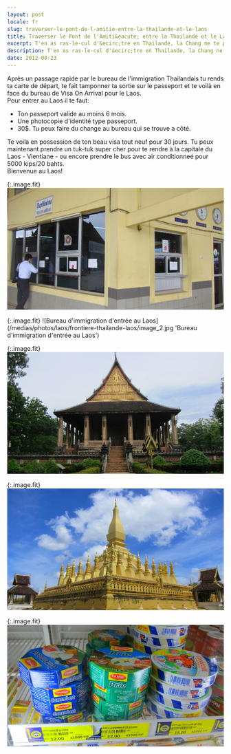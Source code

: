 ```yaml
---
layout: post
locale: fr
slug: traverser-le-pont-de-l-amitie-entre-la-thailande-et-le-laos
title: Traverser le Pont de l'Amiti&eacute; entre la Thailande et le Laos
excerpt: T'en as ras-le-cul d'&ecirc;tre en Thailande, la Chang ne te plais plus et t'as d&eacute;cid&eacute; de gouter &agrave; la bi&egrave;re Lao du pays voisin. Si tu te trouves &agrave; Nong Khai, tu peux traverser le pont de l'Amiti&eacute; entre la Thailande et le Laos.
description: T'en as ras-le-cul d'&ecirc;tre en Thailande, la Chang ne te plais plus et t'as d&eacute;cid&eacute; de gouter &agrave; la bi&egrave;re Lao du pays voisin. Si tu te trouves a Nong Khai, tu peux traverser le pont de l'Amiti&eacute; entre la Thailande et le Laos.
date: 2012-08-23
---
```


Apr&egrave;s un passage rapide par le bureau de l'immigration Thailandais tu rends ta carte de d&eacute;part, te fait tamponner ta sortie sur le passeport et te voil&agrave; en face du bureau de Visa On Arrival pour le Laos.<br />
Pour entrer au Laos il te faut:

- Ton passeport valide au moins 6 mois.
- Une photocopie d'identit&eacute; type passeport.
- 30$. Tu peux faire du change au bureau qui se trouve a c&ocirc;t&eacute;.

Te voila en possession de ton beau visa tout neuf pour 30 jours. Tu peux maintenant prendre un tuk-tuk super cher pour te rendre &agrave; la capitale du Laos - Vientiane - ou encore prendre le bus avec air conditionne&eacute; pour 5000 kips/20 bahts.<br />
Bienvenue au Laos!

{:.image.fit}
![Bureau pour faire son visa Laos](/medias/photos/laos/frontiere-thailande-laos/image_1.jpg 'Bureau pour faire son visa Laos')

{:.image.fit}
![Bureau d'immigration d'entr&eacute;e au Laos](/medias/photos/laos/frontiere-thailande-laos/image_2.jpg 'Bureau d'immigration d'entr&eacute;e au Laos')

{:.image.fit}
![Arriv&eacute; a Vientiane pour une visite des temples locaux](/medias/photos/laos/frontiere-thailande-laos/image_3.jpg 'Arriv&eacute; a Vientiane pour une visite des temples locaux')

{:.image.fit}
![Pha That Luang, c&eacute;l&egrave;bre stupa de Vientiane.](/medias/photos/laos/frontiere-thailande-laos/image_4.jpg 'Pha That Luang, c&eacute;l&egrave;bre stupa de Vientiane.')

{:.image.fit}
![Tu pourras te restaurer en fromage au Laos!](/medias/photos/laos/frontiere-thailande-laos/image_5.jpg 'Tu pourras te restaurer en fromage au Laos!')
